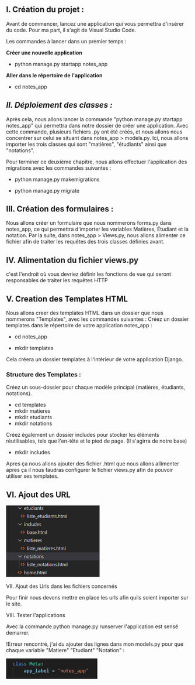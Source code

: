 
## __I. Création du projet :__

Avant de commencer, lancez une application qui vous permettra d'insérer du code. 
Pour ma part, il s'agit de Visual Studio Code.

Les commandes à lancer dans un premier temps :

__Créer une nouvelle application__

* python manage.py startapp notes_app

__Aller dans le répertoire de l'application__

* cd notes_app

## _II. Déploiement des classes :_

 Après cela, nous allons lancer la commande "python manage.py startapp notes_app" qui permettra dans notre dossier de créer une application. Avec cette commande, plusieurs fichiers .py ont été créés, et nous allons nous concentrer sur celui se situant dans notes_app > models.py. Ici, nous allons importer les trois classes qui sont "matières", "étudiants" ainsi que "notations".

 Pour terminer ce deuxième chapitre, nous allons effectuer l'application des migrations avec les commandes suivantes :

* python manage.py makemigrations

* python manage.py migrate

## __III. Création des formulaires :__

 Nous allons créer un formulaire que nous nommerons forms.py dans notes_app, ce qui permettra d'importer les variables Matières, Étudiant et la notation. Par la suite, dans notes_app > Views.py, nous allons alimenter ce fichier afin de traiter les requêtes des trois classes définies avant.

## __IV. Alimentation du fichier views.py__

c'est l'endroit où vous devriez définir les fonctions de vue qui seront responsables de traiter les requêtes HTTP 

## __V. Creation des Templates HTML__

Nous allons creer des templates HTML dans un dossier que nous nommerons "Templates", avec les commandes suivantes :
Créez un dossier templates dans le répertoire de votre application notes_app :

* cd notes_app
  
* mkdir templates

Cela créera un dossier templates à l'intérieur de votre application Django.

### Structure des Templates :

Créez un sous-dossier pour chaque modèle principal (matières, étudiants, notations).

* cd templates
* mkdir matieres
* mkdir etudiants
* mkdir notations

Créez également un dossier includes pour stocker les éléments réutilisables, tels que l'en-tête et le pied de page. (Il s'agirra de notre base)

* mkdir includes

Apres ça nous allons ajouter des fichier .html que nous allons allimenter apres ça il nous faudras configurer le fichier views.py afin de pouvoir utiliser ses templates.

## __VI. Ajout des URL__

![Alt text](image.png)

VII. Ajout des Urls dans les fichiers concernés

Pour finir nous devons mettre en place les urls afin quils soient importer sur le site.

VIII. Tester l'applications 

Avec la commande python manage.py runserver l'application est sensé demarrer. 

!Erreur rencontré, j'ai du ajouter des lignes dans mon models.py pour que chaque variable "Matiere" "Etudiant" "Notation"  :

![Alt text](image-1.png)



